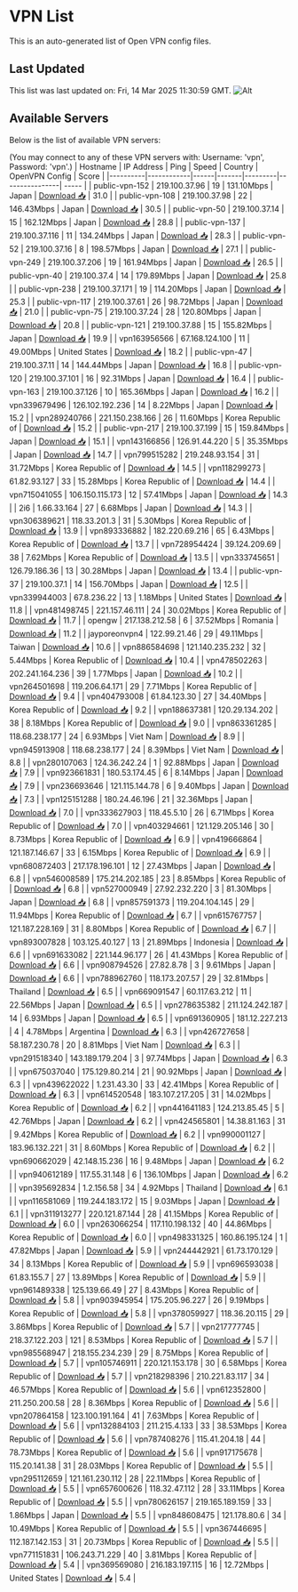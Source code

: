 # VPN List

This is an auto-generated list of Open VPN config files.

## Last Updated

This list was last updated on: Fri, 14 Mar 2025 11:30:59 GMT.
![Alt](https://repobeats.axiom.co/api/embed/186b98318ef1479477931607c1ad7d823f12451f.svg "Repobeats analytics image")

## Available Servers

Below is the list of available VPN servers:

(You may connect to any of these VPN servers with: Username: 'vpn', Password: 'vpn'.)
| Hostname | IP Address | Ping | Speed | Country | OpenVPN Config | Score |
|----------|------------|------|-------|---------|----------------| ----- |
| public-vpn-152 | 219.100.37.96 | 19 | 131.10Mbps | Japan | [Download 📥](./configs/server_0_JP.ovpn) | 31.0 |
| public-vpn-108 | 219.100.37.98 | 22 | 146.43Mbps | Japan | [Download 📥](./configs/server_1_JP.ovpn) | 30.5 |
| public-vpn-50 | 219.100.37.14 | 15 | 162.12Mbps | Japan | [Download 📥](./configs/server_2_JP.ovpn) | 28.8 |
| public-vpn-137 | 219.100.37.116 | 11 | 134.24Mbps | Japan | [Download 📥](./configs/server_3_JP.ovpn) | 28.3 |
| public-vpn-52 | 219.100.37.16 | 8 | 198.57Mbps | Japan | [Download 📥](./configs/server_4_JP.ovpn) | 27.1 |
| public-vpn-249 | 219.100.37.206 | 19 | 161.94Mbps | Japan | [Download 📥](./configs/server_5_JP.ovpn) | 26.5 |
| public-vpn-40 | 219.100.37.4 | 14 | 179.89Mbps | Japan | [Download 📥](./configs/server_6_JP.ovpn) | 25.8 |
| public-vpn-238 | 219.100.37.171 | 19 | 114.20Mbps | Japan | [Download 📥](./configs/server_7_JP.ovpn) | 25.3 |
| public-vpn-117 | 219.100.37.61 | 26 | 98.72Mbps | Japan | [Download 📥](./configs/server_8_JP.ovpn) | 21.0 |
| public-vpn-75 | 219.100.37.24 | 28 | 120.80Mbps | Japan | [Download 📥](./configs/server_9_JP.ovpn) | 20.8 |
| public-vpn-121 | 219.100.37.88 | 15 | 155.82Mbps | Japan | [Download 📥](./configs/server_10_JP.ovpn) | 19.9 |
| vpn163956566 | 67.168.124.100 | 11 | 49.00Mbps | United States | [Download 📥](./configs/server_11_US.ovpn) | 18.2 |
| public-vpn-47 | 219.100.37.11 | 14 | 144.44Mbps | Japan | [Download 📥](./configs/server_12_JP.ovpn) | 16.8 |
| public-vpn-120 | 219.100.37.101 | 16 | 92.31Mbps | Japan | [Download 📥](./configs/server_13_JP.ovpn) | 16.4 |
| public-vpn-163 | 219.100.37.126 | 10 | 165.36Mbps | Japan | [Download 📥](./configs/server_14_JP.ovpn) | 16.2 |
| vpn339679496 | 126.102.192.236 | 14 | 8.22Mbps | Japan | [Download 📥](./configs/server_15_JP.ovpn) | 15.2 |
| vpn289240766 | 221.150.238.166 | 26 | 11.60Mbps | Korea Republic of | [Download 📥](./configs/server_16_KR.ovpn) | 15.2 |
| public-vpn-217 | 219.100.37.199 | 15 | 159.84Mbps | Japan | [Download 📥](./configs/server_17_JP.ovpn) | 15.1 |
| vpn143166856 | 126.91.44.220 | 5 | 35.35Mbps | Japan | [Download 📥](./configs/server_18_JP.ovpn) | 14.7 |
| vpn799515282 | 219.248.93.154 | 31 | 31.72Mbps | Korea Republic of | [Download 📥](./configs/server_19_KR.ovpn) | 14.5 |
| vpn118299273 | 61.82.93.127 | 33 | 15.28Mbps | Korea Republic of | [Download 📥](./configs/server_20_KR.ovpn) | 14.4 |
| vpn715041055 | 106.150.115.173 | 12 | 57.41Mbps | Japan | [Download 📥](./configs/server_21_JP.ovpn) | 14.3 |
| 2i6 | 1.66.33.164 | 27 | 6.68Mbps | Japan | [Download 📥](./configs/server_22_JP.ovpn) | 14.3 |
| vpn306389621 | 118.33.201.3 | 31 | 5.30Mbps | Korea Republic of | [Download 📥](./configs/server_23_KR.ovpn) | 13.9 |
| vpn893336882 | 182.220.69.216 | 65 | 6.43Mbps | Korea Republic of | [Download 📥](./configs/server_24_KR.ovpn) | 13.7 |
| vpn728954424 | 39.124.209.69 | 38 | 7.62Mbps | Korea Republic of | [Download 📥](./configs/server_25_KR.ovpn) | 13.5 |
| vpn333745651 | 126.79.186.36 | 13 | 30.28Mbps | Japan | [Download 📥](./configs/server_26_JP.ovpn) | 13.4 |
| public-vpn-37 | 219.100.37.1 | 14 | 156.70Mbps | Japan | [Download 📥](./configs/server_27_JP.ovpn) | 12.5 |
| vpn339944003 | 67.8.236.22 | 13 | 1.18Mbps | United States | [Download 📥](./configs/server_28_US.ovpn) | 11.8 |
| vpn481498745 | 221.157.46.111 | 24 | 30.02Mbps | Korea Republic of | [Download 📥](./configs/server_29_KR.ovpn) | 11.7 |
| opengw | 217.138.212.58 | 6 | 37.52Mbps | Romania | [Download 📥](./configs/server_30_RO.ovpn) | 11.2 |
| jayporeonvpn4 | 122.99.21.46 | 29 | 49.11Mbps | Taiwan | [Download 📥](./configs/server_31_TW.ovpn) | 10.6 |
| vpn886584698 | 121.140.235.232 | 32 | 5.44Mbps | Korea Republic of | [Download 📥](./configs/server_32_KR.ovpn) | 10.4 |
| vpn478502263 | 202.241.164.236 | 39 | 1.77Mbps | Japan | [Download 📥](./configs/server_33_JP.ovpn) | 10.2 |
| vpn264501698 | 119.206.64.171 | 29 | 7.71Mbps | Korea Republic of | [Download 📥](./configs/server_34_KR.ovpn) | 9.4 |
| vpn404793008 | 61.84.123.30 | 27 | 34.40Mbps | Korea Republic of | [Download 📥](./configs/server_35_KR.ovpn) | 9.2 |
| vpn188637381 | 120.29.134.202 | 38 | 8.18Mbps | Korea Republic of | [Download 📥](./configs/server_36_KR.ovpn) | 9.0 |
| vpn863361285 | 118.68.238.177 | 24 | 6.93Mbps | Viet Nam | [Download 📥](./configs/server_37_VN.ovpn) | 8.9 |
| vpn945913908 | 118.68.238.177 | 24 | 8.39Mbps | Viet Nam | [Download 📥](./configs/server_38_VN.ovpn) | 8.8 |
| vpn280107063 | 124.36.242.24 | 1 | 92.88Mbps | Japan | [Download 📥](./configs/server_39_JP.ovpn) | 7.9 |
| vpn923661831 | 180.53.174.45 | 6 | 8.14Mbps | Japan | [Download 📥](./configs/server_40_JP.ovpn) | 7.9 |
| vpn236693646 | 121.115.144.78 | 6 | 9.40Mbps | Japan | [Download 📥](./configs/server_41_JP.ovpn) | 7.3 |
| vpn125151288 | 180.24.46.196 | 21 | 32.36Mbps | Japan | [Download 📥](./configs/server_42_JP.ovpn) | 7.0 |
| vpn333627903 | 118.45.5.10 | 26 | 6.71Mbps | Korea Republic of | [Download 📥](./configs/server_43_KR.ovpn) | 7.0 |
| vpn403294661 | 121.129.205.146 | 30 | 8.73Mbps | Korea Republic of | [Download 📥](./configs/server_44_KR.ovpn) | 6.9 |
| vpn419666864 | 121.187.146.67 | 33 | 6.15Mbps | Korea Republic of | [Download 📥](./configs/server_45_KR.ovpn) | 6.9 |
| vpn680872403 | 217.178.196.101 | 12 | 27.43Mbps | Japan | [Download 📥](./configs/server_46_JP.ovpn) | 6.8 |
| vpn546008589 | 175.214.202.185 | 23 | 8.85Mbps | Korea Republic of | [Download 📥](./configs/server_47_KR.ovpn) | 6.8 |
| vpn527000949 | 27.92.232.220 | 3 | 81.30Mbps | Japan | [Download 📥](./configs/server_48_JP.ovpn) | 6.8 |
| vpn857591373 | 119.204.104.145 | 29 | 11.94Mbps | Korea Republic of | [Download 📥](./configs/server_49_KR.ovpn) | 6.7 |
| vpn615767757 | 121.187.228.169 | 31 | 8.80Mbps | Korea Republic of | [Download 📥](./configs/server_50_KR.ovpn) | 6.7 |
| vpn893007828 | 103.125.40.127 | 13 | 21.89Mbps | Indonesia | [Download 📥](./configs/server_51_ID.ovpn) | 6.6 |
| vpn691633082 | 221.144.96.177 | 26 | 41.43Mbps | Korea Republic of | [Download 📥](./configs/server_52_KR.ovpn) | 6.6 |
| vpn908794526 | 27.82.8.78 | 3 | 9.61Mbps | Japan | [Download 📥](./configs/server_53_JP.ovpn) | 6.6 |
| vpn788962760 | 118.173.207.57 | 29 | 32.81Mbps | Thailand | [Download 📥](./configs/server_54_TH.ovpn) | 6.5 |
| vpn669091547 | 60.117.63.212 | 11 | 22.56Mbps | Japan | [Download 📥](./configs/server_55_JP.ovpn) | 6.5 |
| vpn278635382 | 211.124.242.187 | 14 | 6.93Mbps | Japan | [Download 📥](./configs/server_56_JP.ovpn) | 6.5 |
| vpn691360905 | 181.12.227.213 | 4 | 4.78Mbps | Argentina | [Download 📥](./configs/server_57_AR.ovpn) | 6.3 |
| vpn426727658 | 58.187.230.78 | 20 | 8.81Mbps | Viet Nam | [Download 📥](./configs/server_58_VN.ovpn) | 6.3 |
| vpn291518340 | 143.189.179.204 | 3 | 97.74Mbps | Japan | [Download 📥](./configs/server_59_JP.ovpn) | 6.3 |
| vpn675037040 | 175.129.80.214 | 21 | 90.92Mbps | Japan | [Download 📥](./configs/server_60_JP.ovpn) | 6.3 |
| vpn439622022 | 1.231.43.30 | 33 | 42.41Mbps | Korea Republic of | [Download 📥](./configs/server_61_KR.ovpn) | 6.3 |
| vpn614520548 | 183.107.217.205 | 31 | 14.02Mbps | Korea Republic of | [Download 📥](./configs/server_62_KR.ovpn) | 6.2 |
| vpn441641183 | 124.213.85.45 | 5 | 42.76Mbps | Japan | [Download 📥](./configs/server_63_JP.ovpn) | 6.2 |
| vpn424565801 | 14.38.81.163 | 31 | 9.42Mbps | Korea Republic of | [Download 📥](./configs/server_64_KR.ovpn) | 6.2 |
| vpn990001127 | 183.96.132.221 | 31 | 8.60Mbps | Korea Republic of | [Download 📥](./configs/server_65_KR.ovpn) | 6.2 |
| vpn690662029 | 42.148.15.236 | 16 | 9.48Mbps | Japan | [Download 📥](./configs/server_66_JP.ovpn) | 6.2 |
| vpn940612189 | 117.55.31.148 | 6 | 136.10Mbps | Japan | [Download 📥](./configs/server_67_JP.ovpn) | 6.2 |
| vpn395692834 | 1.2.156.58 | 34 | 4.92Mbps | Thailand | [Download 📥](./configs/server_68_TH.ovpn) | 6.1 |
| vpn116581069 | 119.244.183.172 | 15 | 9.03Mbps | Japan | [Download 📥](./configs/server_69_JP.ovpn) | 6.1 |
| vpn311913277 | 220.121.87.144 | 28 | 41.15Mbps | Korea Republic of | [Download 📥](./configs/server_70_KR.ovpn) | 6.0 |
| vpn263066254 | 117.110.198.132 | 40 | 44.86Mbps | Korea Republic of | [Download 📥](./configs/server_71_KR.ovpn) | 6.0 |
| vpn498331325 | 160.86.195.124 | 1 | 47.82Mbps | Japan | [Download 📥](./configs/server_72_JP.ovpn) | 5.9 |
| vpn244442921 | 61.73.170.129 | 34 | 8.13Mbps | Korea Republic of | [Download 📥](./configs/server_73_KR.ovpn) | 5.9 |
| vpn696593038 | 61.83.155.7 | 27 | 13.89Mbps | Korea Republic of | [Download 📥](./configs/server_74_KR.ovpn) | 5.9 |
| vpn961489338 | 125.139.66.49 | 27 | 8.43Mbps | Korea Republic of | [Download 📥](./configs/server_75_KR.ovpn) | 5.8 |
| vpn903945954 | 175.205.96.227 | 26 | 9.19Mbps | Korea Republic of | [Download 📥](./configs/server_76_KR.ovpn) | 5.8 |
| vpn378059927 | 118.36.20.115 | 29 | 3.86Mbps | Korea Republic of | [Download 📥](./configs/server_77_KR.ovpn) | 5.7 |
| vpn217777745 | 218.37.122.203 | 121 | 8.53Mbps | Korea Republic of | [Download 📥](./configs/server_78_KR.ovpn) | 5.7 |
| vpn985568947 | 218.155.234.239 | 29 | 8.75Mbps | Korea Republic of | [Download 📥](./configs/server_79_KR.ovpn) | 5.7 |
| vpn105746911 | 220.121.153.178 | 30 | 6.58Mbps | Korea Republic of | [Download 📥](./configs/server_80_KR.ovpn) | 5.7 |
| vpn218298396 | 210.221.83.117 | 34 | 46.57Mbps | Korea Republic of | [Download 📥](./configs/server_81_KR.ovpn) | 5.6 |
| vpn612352800 | 211.250.200.58 | 28 | 8.36Mbps | Korea Republic of | [Download 📥](./configs/server_82_KR.ovpn) | 5.6 |
| vpn207864158 | 123.100.191.164 | 41 | 7.63Mbps | Korea Republic of | [Download 📥](./configs/server_83_KR.ovpn) | 5.6 |
| vpn132884103 | 211.215.4.133 | 33 | 38.53Mbps | Korea Republic of | [Download 📥](./configs/server_84_KR.ovpn) | 5.6 |
| vpn787408276 | 115.41.204.18 | 44 | 78.73Mbps | Korea Republic of | [Download 📥](./configs/server_85_KR.ovpn) | 5.6 |
| vpn917175678 | 115.20.141.38 | 31 | 28.03Mbps | Korea Republic of | [Download 📥](./configs/server_86_KR.ovpn) | 5.5 |
| vpn295112659 | 121.161.230.112 | 28 | 22.11Mbps | Korea Republic of | [Download 📥](./configs/server_87_KR.ovpn) | 5.5 |
| vpn657600626 | 118.32.47.112 | 28 | 33.11Mbps | Korea Republic of | [Download 📥](./configs/server_88_KR.ovpn) | 5.5 |
| vpn780626157 | 219.165.189.159 | 33 | 1.86Mbps | Japan | [Download 📥](./configs/server_89_JP.ovpn) | 5.5 |
| vpn848608475 | 121.178.80.6 | 34 | 10.49Mbps | Korea Republic of | [Download 📥](./configs/server_90_KR.ovpn) | 5.5 |
| vpn367446695 | 112.187.142.153 | 31 | 20.73Mbps | Korea Republic of | [Download 📥](./configs/server_91_KR.ovpn) | 5.5 |
| vpn771151831 | 106.243.71.229 | 40 | 3.81Mbps | Korea Republic of | [Download 📥](./configs/server_92_KR.ovpn) | 5.4 |
| vpn369569080 | 216.183.197.115 | 16 | 12.72Mbps | United States | [Download 📥](./configs/server_93_US.ovpn) | 5.4 |
